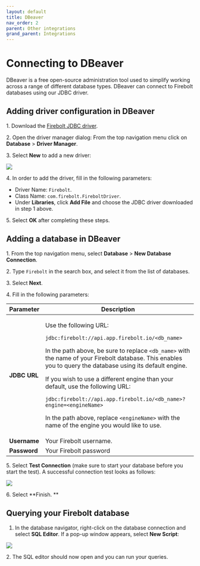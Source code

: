 ```yaml
---
layout: default
title: DBeaver
nav_order: 2
parent: Other integrations
grand_parent: Integrations
---
```


# Connecting to DBeaver

DBeaver is a free open-source administration tool used to simplify working across a range of different database types. DBeaver can connect to Firebolt databases using our JDBC driver.

## Adding driver configuration in DBeaver

1\. Download the [Firebolt JDBC driver](../connecting-via-jdbc.md#downloading-the-driver).

2\. Open the driver manager dialog: From the top navigation menu click on **Database** > **Driver Manager**.

3\. Select **New** to add a new driver:&#x20;

![](../../.gitbook/assets/2021-11-11\_11-15-21.png)

4\. In order to add the driver, fill in the following parameters:

* Driver Name: `Firebolt`.
* Class Name: `com.firebolt.FireboltDriver`.
* Under **Libraries**, click **Add File** and choose the JDBC driver downloaded in step 1 above.

5\. Select **OK** after completing these steps.&#x20;

## Adding a database in DBeaver

1\. From the top navigation menu, select **Database** > **New Database Connection**.

2\. Type `Firebolt` in the search box, and select it from the list of databases.

3\. Select **Next**.

4\. Fill in the following parameters:

| Parameter    | Description                                                                                                                                                                                                                                                                                                                                                                                                                                                                                                                                                                                                                                     |
| ------------ | ----------------------------------------------------------------------------------------------------------------------------------------------------------------------------------------------------------------------------------------------------------------------------------------------------------------------------------------------------------------------------------------------------------------------------------------------------------------------------------------------------------------------------------------------------------------------------------------------------------------------------------------------- |
| **JDBC URL** | <p>Use the following URL: </p><p></p><p><code>jdbc:firebolt://api.app.firebolt.io/&#x3C;db_name></code></p><p></p><p>In the path above, be sure to replace <code>&#x3C;db_name></code> with the name of your Firebolt database. This enables you to query the database using its default engine. </p><p></p><p>If you wish to use a different engine than your default, use the following URL:</p><p><code></code></p><p><code>jdbc:firebolt://api.app.firebolt.io/&#x3C;db_name>?engine=&#x3C;engineName></code></p><p></p><p>In the path above, replace <code>&#x3C;engineName></code> with the name of the engine you would like to use.</p> |
| **Username** | Your Firebolt username.                                                                                                                                                                                                                                                                                                                                                                                                                                                                                                                                                                                                                         |
| **Password** | Your Firebolt password                                                                                                                                                                                                                                                                                                                                                                                                                                                                                                                                                                                                                          |

5\. Select **Test Connection** (make sure to start your database before you start the test). A successful connection test looks as follows:&#x20;

![](../../.gitbook/assets/spaces\_B1jjxQcP0FkZQXohz645\_uploads\_git-blob-3b1fcec277e06d2551e18f70c242a7e47e61a5fa\_dbeaver\_connection\_test.png)

6\. Select **Finish. **

## Querying your Firebolt database

1. In the database navigator, right-click on the database connection and select **SQL Editor**. If a pop-up window appears, select **New Script**:&#x20;

![](../../.gitbook/assets/dbeaver\_new\_script.png)

2\. The SQL editor should now open and you can run your queries.
